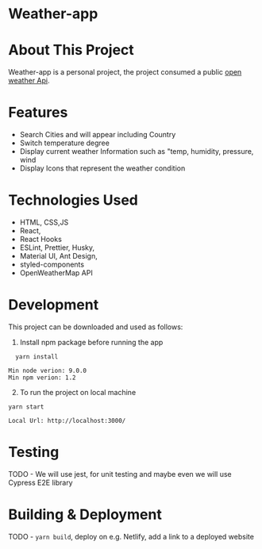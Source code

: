 # Weather-app

# About This Project

Weather-app is a personal project, the project consumed a public [open weather Api](https://openweathermap.org/).

# Features

- Search Cities and will appear including Country
- Switch temperature degree
- Display current weather Information such as "temp, humidity, pressure, wind
- Display Icons that represent the weather condition

# Technologies Used

- HTML, CSS,JS
- React,
- React Hooks
- ESLint, Prettier, Husky,
- Material UI, Ant Design,
- styled-components
- OpenWeatherMap API

# Development

This project can be downloaded and used as follows:

1.  Install npm package before running the app

```
  yarn install

```

```
Min node verion: 9.0.0
Min npm verion: 1.2
```

2.  To run the project on local machine

```
yarn start

```

```
Local Url: http://localhost:3000/
```

# Testing

TODO - We will use jest, for unit testing and maybe even we will use Cypress E2E library

# Building & Deployment

TODO - `yarn build`, deploy on e.g. Netlify, add a link to a deployed website
